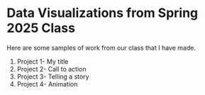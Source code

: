 # Data Visualizations from Spring 2025 Class

Here are some samples of work from our class that I have made. 

1. Project 1- My title
2. Project 2- Call to action
3. Project 3- Telling a story
4. Project 4- Animation
